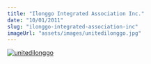 ```yaml
---
title: "Ilonggo Integrated Association Inc."
date: "10/01/2011"
slug: "ilonggo-integrated-association-inc"
imageUrl: "assets/images/unitedilonggo.jpg"
---
```


[![](https://i0.wp.com/santonino-nz.org/wp-content/uploads/2011/01/unitedilonggo.jpg?resize=624%2C764 "unitedilonggo")](https://i0.wp.com/santonino-nz.org/wp-content/uploads/2011/01/unitedilonggo.jpg)